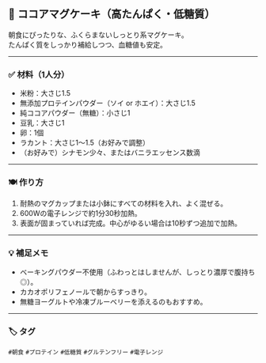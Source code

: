 ## 🍫 ココアマグケーキ（高たんぱく・低糖質）

朝食にぴったりな、ふくらまないしっとり系マグケーキ。  
たんぱく質をしっかり補給しつつ、血糖値も安定。

---

### ✅ 材料（1人分）

- 米粉：大さじ1.5  
- 無添加プロテインパウダー（ソイ or ホエイ）：大さじ1.5  
- 純ココアパウダー（無糖）：小さじ1  
- 豆乳：大さじ1  
- 卵：1個  
- ラカント：大さじ1〜1.5（お好みで調整）  
- （お好みで）シナモン少々、またはバニラエッセンス数滴

---

### 🍽 作り方

1. 耐熱のマグカップまたは小鉢にすべての材料を入れ、よく混ぜる。  
2. 600Wの電子レンジで約1分30秒加熱。  
3. 表面が固まっていれば完成。中心がゆるい場合は10秒ずつ追加で加熱。

---

### 💡 補足メモ

- ベーキングパウダー不使用（ふわっとはしませんが、しっとり濃厚で腹持ち◎）。  
- カカオポリフェノールで朝からすっきり。  
- 無糖ヨーグルトや冷凍ブルーベリーを添えるのもおすすめ。

---

### 🏷 タグ  
`#朝食` `#プロテイン` `#低糖質` `#グルテンフリー` `#電子レンジ`
